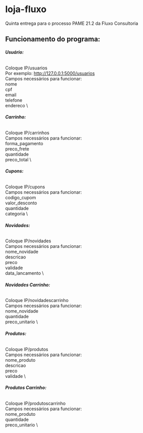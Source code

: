 # loja-fluxo
Quinta entrega para o processo PAME 21.2 da Fluxo Consultoria

## Funcionamento do programa:

###### **Usuário:** 
Coloque IP/usuarios 
\
Por exemplo: http://127.0.0.1:5000/usuarios \
Campos necessários para funcionar: \
nome \
cpf \
email \
telefone \
endereco \


###### **Carrinho:** 
Coloque IP/carrinhos \
Campos necessários para funcionar: \
forma_pagamento \
preco_frete \
quantidade \
preco_total \


###### **Cupons:** 
Coloque IP/cupons \
Campos necessários para funcionar: \
codigo_cupom \
valor_desconto \
quantidade \
categoria \

###### **Novidades:** 
Coloque IP/novidades \
Campos necessários para funcionar: \
nome_novidade \
descricao \
preco \
validade \
data_lancamento \

###### **Novidades Carrinho:** 
Coloque IP/novidadescarrinho \
Campos necessários para funcionar: \
nome_novidade \
quantidade \
preco_unitario  \

###### **Produtos:** 
Coloque IP/produtos \
Campos necessários para funcionar: \
nome_produto \
descricao \
preco \
validade \

###### **Produtos Carrinho:** 
Coloque IP/produtoscarrinho \
Campos necessários para funcionar: \
nome_produto \
quantidade \
preco_unitario  \



